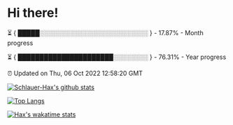 # Hi there!

⏳ { █████░░░░░░░░░░░░░░░░░░░░░░░░░ } - 17.87% - Month progress

⏳ { ██████████████████████░░░░░░░░ } - 76.31% - Year progress

⏰ Updated on Thu, 06 Oct 2022 12:58:20 GMT


[![Schlauer-Hax's github stats](https://github-readme-stats.vercel.app/api?username=Schlauer-Hax&show_icons=true&theme=dark&count_private=true)](https://github.com/Schlauer-Hax)


[![Top Langs](https://github-readme-stats.vercel.app/api/top-langs/?username=Schlauer-Hax&layout=compact&theme=dark)](https://github.com/Schlauer-Hax?tab=repositories)


[![Hax's wakatime stats](https://github-readme-stats.vercel.app/api/wakatime?username=Hax&theme=dark)](https://wakatime.com/@Hax)


